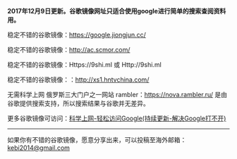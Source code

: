 **2017年12月9日更新。谷歌镜像网址只适合使用google进行简单的搜索查阅资料用。** 

稳定不错的谷歌镜像：https://google.jiongjun.cc/

稳定不错的谷歌镜像：http://ac.scmor.com/

稳定不错的谷歌镜像：Https://9shi.ml 或 Http://9shi.ml

稳定不错的谷歌镜像：：http://xs1.hntvchina.com/

无需科学上网 俄罗斯三大门户之一网站 rambler：https://nova.rambler.ru/  是由谷歌提供搜索支持，所以搜索结果与谷歌并无差异。

更多谷歌镜像可访问：[科学上网-轻松访问Google(持续更新-解决Google打不开)](http://coderschool.cn/1853.html)


***

如果你有不错的谷歌镜像，愿意分享出来，可以投稿至海外邮箱：kebi2014@gmail.com